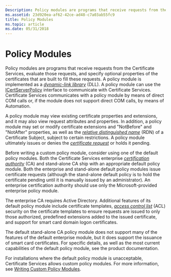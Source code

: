 ```yaml
---
Description: Policy modules are programs that receive requests from the Certificate Services, evaluate those requests, and specify optional properties of the certificates that are built to fill these requests.
ms.assetid: 23d920ea-af62-42ce-ad48-c7a03ab55fc9
title: Policy Modules
ms.topic: article
ms.date: 05/31/2018
---
```


# Policy Modules

Policy modules are programs that receive requests from the Certificate Services, evaluate those requests, and specify optional properties of the certificates that are built to fill these requests. A policy module is implemented as a [*dynamic-link library*](https://msdn.microsoft.com/en-us/library/ms721573(v=VS.85).aspx) (DLL). A policy module can use the [ICertServerPolicy](/windows/desktop/api/Certif/nn-certif-icertserverpolicy) interface to communicate with Certificate Services. Certificate Services communicates with a policy module by means of direct COM calls or, if the module does not support direct COM calls, by means of Automation.

A policy module may view existing certificate properties and extensions, and it may also view request attributes and properties. In addition, a policy module may set or modify certificate extensions and "NotBefore" and "NotAfter" properties, as well as the [*relative distinguished name*](https://msdn.microsoft.com/en-us/library/ms721604(v=VS.85).aspx) (RDN) of a Certificate Subject, subject to certain restrictions. A policy module ultimately issues or denies the [*certificate request*](https://msdn.microsoft.com/en-us/library/ms721572(v=VS.85).aspx) or holds it pending.

Before writing a custom policy module, consider using one of the default policy modules. Both the Certificate Services enterprise [*certification authority*](https://msdn.microsoft.com/en-us/library/ms721572(v=VS.85).aspx) (CA) and stand-alone CA ship with an appropriate default policy module. Both the enterprise and stand-alone default policy modules issue certificate requests (although the stand-alone default policy is to hold the certificate pending until it is manually issued by an administrator). An enterprise certification authority should use only the Microsoft-provided enterprise policy module.

The enterprise CA requires Active Directory. Additional features of its default policy module include certificate templates, [*access control list*](https://msdn.microsoft.com/en-us/library/ms721532(v=VS.85).aspx) (ACL) security on the certificate templates to ensure requests are issued to only those authorized, predefined extensions added to the issued certificate, and support for smart card domain logon certificates.

The default stand-alone CA policy module does not support many of the features of the default enterprise module, but it does support the issuance of smart card certificates. For specific details, as well as the most current capabilities of the default policy module, see the product documentation.

For installations where the default policy module is unacceptable, Certificate Services allows custom policy modules. For more information, see [Writing Custom Policy Modules](writing-custom-modules.md).

 

 



